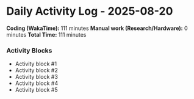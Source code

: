# Daily Activity Log - 2025-08-20

**Coding (WakaTime):** 111 minutes
**Manual work (Research/Hardware):** 0 minutes
**Total Time:** 111 minutes

### Activity Blocks
- Activity block #1
- Activity block #2
- Activity block #3
- Activity block #4
- Activity block #5
